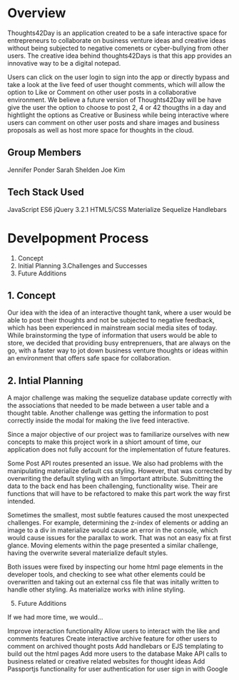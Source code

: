 # Overview

Thoughts42Day is an application created to be a safe interactive space for entrepreneurs to collaborate on business venture ideas and creative ideas without being subjected to negative comenets or cyber-bullying from other users. The creative idea behind thoughts42Days is that this app provides an innovative way to be a digital notepad.

Users can click on the user login to sign into the app or directly bypass and take a look at the live feed of user thought comments, which will allow the option to Like or Comment on other user posts in a collaborative environment. We believe a future version of Thoughts42Day will be have give the user the option to choose to post 2, 4 or 42 thougths in a day and hightlight the options as Creative or Business while being interactive where users can comment on other user posts and share images and business proposals as well as host more space for thoughts in the cloud.

## Group Members
Jennifer Ponder
Sarah Shelden
Joe Kim

## Tech Stack Used

JavaScript ES6
jQuery 3.2.1
HTML5/CSS
Materialize
Sequelize
Handlebars

# Develpopment Process
1. Concept
2. Initial Planning
3.Challenges and Successes
4. Future Additions

## 1. Concept
Our idea with the idea of an interactive thought tank, where a user would be able to post their thoughts and not be subjected to negative feedback, which has been experienced in mainstream social media sites of today. While brainstorming the type of information that users would be able to store, we decided that providing busy entreprenuers, that are always on the go, with a faster way to jot down business venture thoughts or ideas within an environment that offers safe space for collaboration.

## 2. Intial Planning

A major challenge was making the sequelize database update correctly with the associations that needed to be made between a user table and a thought table.
Another challenge was getting the information to post correctly inside the modal for making the live feed interactive.

Since a major objective of our project was to familiarize ourselves with new concepts to make this project work in a shiort amount of time, our application does not fully account for the implementation of future features.

Some Post API routes presented an issue. We also had problems with the manipulating materialize default css styling. However, that was corrected by overwriting the default styling with an !important attribute. Submitting the data to the back end has been challenging, functionality wise. Their are functions that will have to be refactored to make this part work the way first intended.

Sometimes the smallest, most subtle features caused the most unexpected challenges. For example, determining the z-index of elements or adding an image to a div in materialize would cause an error in the console, which would cause issues for the parallax to work. That was not an easy fix at first glance. Moving elements within the page presented a similar challenge, having the overwrite several materialize default styles.

Both issues were fixed by inspecting our home html page elements in the developer tools, and checking to see what other elements could be overwritten and taking out an external css file that was initally written to handle other styling. As materialize works with inline styling.

5. Future Additions

If we had more time, we would...

Improve interaction functionality 
Allow users to interact with the like and comments features
Create interactive archive feature for other users to comment on archived thought posts
Add handlebars or EJS templating to build out the html pages
Add more users to the database
Make API calls to business related or creative related websites for thought ideas
Add Passportjs functionality for user authentication for user sign in with Google 
